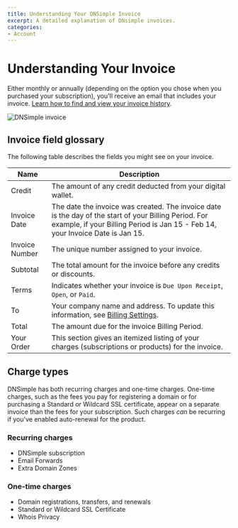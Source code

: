 ```yaml
---
title: Understanding Your DNSimple Invoice
excerpt: A detailed explanation of DNsimple invoices.
categories:
- Account
---
```


# Understanding Your Invoice

Either monthly or annually (depending on the option you chose when you purchased your subscription), you'll receive an email that includes your invoice. [Learn how to find and view your invoice history](/articles/account-invoice-history/).

![DNSimple invoice](/files/dnsimple-invoice.png)

## Invoice field glossary

The following table describes the fields you might see on your invoice. 

| Name           | Description                                                                                                                                                                             |
|----------------|-----------------------------------------------------------------------------------------------------------------------------------------------------------------------------------------|
| Credit         | The amount of any credit deducted from your digital wallet.                                                                                                                             |
| Invoice Date   | The date the invoice was created. The invoice date is the day of the start of your Billing Period. For example, if your Billing Period is Jan 15 - Feb 14, your Invoice Date is Jan 15. |
| Invoice Number | The unique number assigned to your invoice.                                                                                                                                             |
| Subtotal       | The total amount for the invoice before any credits or discounts.                                                                                                                       |
| Terms          | Indicates whether your invoice is `Due Upon Receipt`, `Open`, or `Paid`.                                                                                                                |
| To             | Your company name and address. To update this information, see [Billing Settings](https://support.dnsimple.com/articles/billing-settings/).                                             |
| Total          | The amount due for the invoice Billing Period.                                                                                                                                          |
| Your Order     | This section gives an itemized listing of your charges (subscriptions or products) for the invoice.                                                                                     |

## Charge types

DNSimple has both recurring charges and one-time charges. One-time charges, such as the fees you pay for registering a domain or for purchasing a Standard or Wildcard SSL certificate, appear on a separate invoice than the fees for your subscription. Such charges _can_ be recurring if you've enabled auto-renewal for the product.

### Recurring charges

- DNSimple subscription
- Email Forwards
- Extra Domain Zones

### One-time charges

- Domain registrations, transfers, and renewals
- Standard or Wildcard SSL Certificate
- Whois Privacy